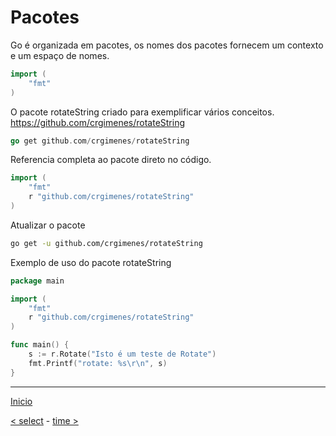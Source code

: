 # Pacotes

Go é organizada em pacotes, os nomes dos pacotes fornecem um contexto e um espaço de nomes.

```go
import (
	"fmt"
)
```

O pacote rotateString criado para exemplificar vários conceitos.
https://github.com/crgimenes/rotateString


```go
go get github.com/crgimenes/rotateString
```

Referencia completa ao pacote direto no código.

```go
import (
	"fmt"
	r "github.com/crgimenes/rotateString"
)
```


Atualizar o pacote

```bash
go get -u github.com/crgimenes/rotateString
```

Exemplo de uso do pacote rotateString

```go
package main

import (
	"fmt"
	r "github.com/crgimenes/rotateString"
)

func main() {
	s := r.Rotate("Isto é um teste de Rotate")
	fmt.Printf("rotate: %s\r\n", s)
}
```



---
[Inicio](README.md)

[< select](select.md) - [time >](time.md)
